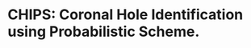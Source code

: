 <!-- 
Author(s): Shibaji Chakraborty

Disclaimer:
pyCHIPS is under the MIT license found in the root directory LICENSE.md 
Everyone is permitted to copy and distribute verbatim copies of this license 
document.

This version of the MIT Public License incorporates the terms
and conditions of MIT General Public License.
-->

# CHIPS: **C**oronal **H**ole **I**dentification using **P**robabilistic **S**cheme.
